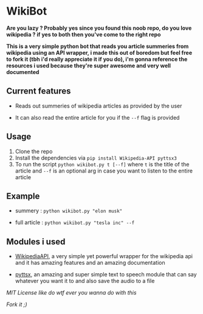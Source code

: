 # WikiBot


**Are you lazy ? Probably yes since you found this noob repo, do you love wikipedia ? if yes to both then you've come to the right repo**

**This is a very simple python bot that reads you article summeries from wikipedia using an API wrapper, i made this out of boredom but feel free to fork it (tbh i'd really appreciate it if you do), i'm gonna reference the resources i used because they're super awesome and very well documented**

## Current features 

- Reads out summeries of wikipedia articles as provided by the user

- It can also read the entire article for you if the `--f` flag is provided


## Usage

1. Clone the repo 
2. Install the dependencies via `pip install Wikipedia-API pyttsx3`
3. To run the script `python wikibot.py t [--f]` where `t` is the title of the article and `--f` is an optional arg in case you want to listen to the entire article 

## Example 

- summery : `python wikibot.py "elon musk"`

- full article : `python wikibot.py "tesla inc" --f` 

## Modules i used 

- [WikipediaAPI](https://pypi.org/project/Wikipedia-API/), a very simple yet powerful wrapper for the wikipedia api and it has amazing features and an amazing documentation

- [pyttsx](https://pyttsx3.readthedocs.io/en/latest/), an amazing and super simple text to speech module that can say whatever you want it to and also save the audio to a file


*MIT License like do wtf ever you wanna do with this*

*Fork it ;)*